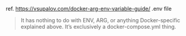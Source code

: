 ref. https://vsupalov.com/docker-arg-env-variable-guide/
.env file
>  It has nothing to do with ENV, ARG, or anything Docker-specific explained above. 
>  It’s exclusively a docker-compose.yml thing.
